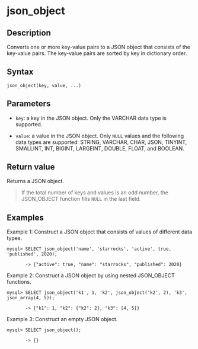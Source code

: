 # json_object

## Description

Converts one or more key-value pairs to a JSON object that consists of the key-value pairs. The key-value pairs are sorted by key in dictionary order.

## Syntax

```Plain%20Text
json_object(key, value, ...)
```

## Parameters

- `key`: a key in the JSON object. Only the VARCHAR data type is supported.

- `value`: a value in the JSON object. Only `NULL` values and the following data types are supported: STRING, VARCHAR, CHAR, JSON, TINYINT, SMALLINT, INT, BIGINT, LARGEINT, DOUBLE, FLOAT, and BOOLEAN.

## Return value

Returns a JSON object.

> If the total number of keys and values is an odd number, the JSON_OBJECT function fills `NULL` in the last field.

## Examples

Example 1: Construct a JSON object that consists of values of different data types.

```Plain%20Text
mysql> SELECT json_object('name', 'starrocks', 'active', true, 'published', 2020);

       -> {"active": true, "name": "starrocks", "published": 2020}            
```

Example 2: Construct a JSON object by using nested JSON_OBJECT functions.

```Plain%20Text
mysql> SELECT json_object('k1', 1, 'k2', json_object('k2', 2), 'k3', json_array(4, 5));

       -> {"k1": 1, "k2": {"k2": 2}, "k3": [4, 5]} 
```

Example 3: Construct an empty JSON object.

```Plain%20Text
mysql> SELECT json_object();

       -> {}
```
